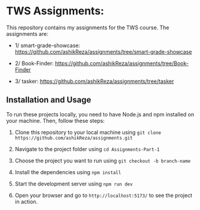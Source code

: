 # TWS Assignments: 

This repository contains my assignments for the TWS course. The assignments are:

- 1/ smart-grade-showcase: https://github.com/ashikReza/assignments/tree/smart-grade-showcase

- 2/ Book-Finder: https://github.com/ashikReza/assignments/tree/Book-Finder

- 3/ tasker: https://github.com/ashikReza/assignments/tree/tasker


## Installation and Usage

To run these projects locally, you need to have Node.js and npm installed on your machine. Then, follow these steps:

1. Clone this repository to your local machine using `git clone https://github.com/ashikReza/assignments.git`

2. Navigate to the project folder using `cd Assignments-Part-1`

3. Choose the project you want to run using `git checkout -b branch-name`

4. Install the dependencies using `npm install`

5. Start the development server using `npm run dev`

6. Open your browser and go to `http://localhost:5173/` to see the project in action.
